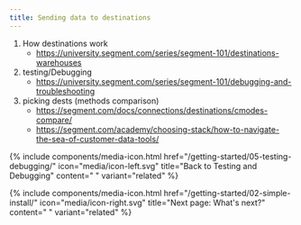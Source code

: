 ```yaml
---
title: Sending data to destinations
---
```





1. How destinations work
   - https://university.segment.com/series/segment-101/destinations-warehouses
2. testing/Debugging
   - https://university.segment.com/series/segment-101/debugging-and-troubleshooting
3. picking dests (methods comparison)
   - https://segment.com/docs/connections/destinations/cmodes-compare/
   - https://segment.com/academy/choosing-stack/how-to-navigate-the-sea-of-customer-data-tools/




<div class="double">
  {% include components/media-icon.html  href="/getting-started/05-testing-debugging/" icon="media/icon-left.svg" title="Back to Testing and Debugging" content=" " variant="related" %}

  {% include components/media-icon.html  href="/getting-started/02-simple-install/" icon="media/icon-right.svg" title="Next page: What's next?" content=" " variant="related" %}
</div>
